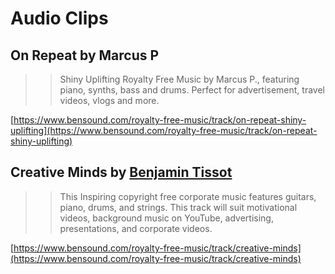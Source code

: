 # Audio Clips

## On Repeat by Marcus P

>> Shiny Uplifting Royalty Free Music by Marcus P., featuring piano, synths, bass and drums. Perfect for advertisement, travel videos, vlogs and more.

[https://www.bensound.com/royalty-free-music/track/on-repeat-shiny-uplifting](https://www.bensound.com/royalty-free-music/track/on-repeat-shiny-uplifting)

## Creative Minds by [Benjamin Tissot](https://www.bensound.com/royalty-free-music?composer=84)

>> This Inspiring copyright free corporate music features guitars, piano, drums, and strings. This track will suit motivational videos, background music on YouTube, advertising, presentations, and corporate videos.

[https://www.bensound.com/royalty-free-music/track/creative-minds](https://www.bensound.com/royalty-free-music/track/creative-minds)
